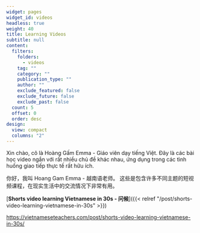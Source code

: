 ```yaml
---
widget: pages
widget_id: videos
headless: true
weight: 40
title: Learning Videos
subtitle: null
content:
  filters:
    folders:
      - videos
    tag: ""
    category: ""
    publication_type: ""
    author: ""
    exclude_featured: false
    exclude_future: false
    exclude_past: false
  count: 5
  offset: 0
  order: desc
design:
  view: compact
  columns: "2"
---
```

Xin chào, cô là Hoàng Gấm Emma - Giáo viên dạy tiếng Việt.
Đây là các bài học video ngắn với rất nhiều chủ đề khác nhau, ứng dụng trong các tình huống giao tiếp thực tế rất hữu ích.

你好，我叫 Hoang Gam Emma - 越南语老师。 这些是包含许多不同主题的短视频课程，在现实生活中的交流情况下非常有用。

[**Shorts video learning Vietnamese in 30s - 问候**]({{< relref "/post/shorts-video-learning-vietnamese-in-30s" >}})

<https://vietnameseteachers.com/post/shorts-video-learning-vietnamese-in-30s/>
